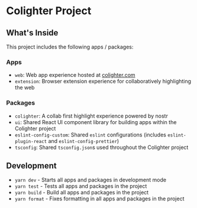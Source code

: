 # Colighter Project

## What's Inside

This project includes the following apps / packages:

### Apps

- `web`: Web app experience hosted at [colighter.com](https://colighter.com)
- `extension`: Browser extension experience for collaboratively highlighting the web

### Packages

- `colighter`: A collab first highlight experience powered by nostr
- `ui`: Shared React UI component library for building apps within the Colighter project
- `eslint-config-custom`: Shared `eslint` configurations (includes `eslint-plugin-react` and `eslint-config-prettier`)
- `tsconfig`: Shared `tsconfig.json`s used throughout the Colighter project

## Development

- `yarn dev` - Starts all apps and packages in development mode
- `yarn test` - Tests all apps and packages in the project
- `yarn build` - Build all apps and packages in the project
- `yarn format` - Fixes formatting in all apps and packages in the project
